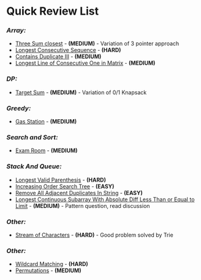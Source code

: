 # **Quick Review List**

### _**Array:**_
* [Three Sum closest](array/ThreeSumClosest.java) - **(MEDIUM)** - Variation of 3 pointer approach
* [Longest Consecutive Sequence](array/LongestConsecutiveSequence.java) - **(HARD)**
* [Contains Duplicate III](array/ContainsDuplicateIII.java) - **(MEDIUM)**
* [Longest Line of Consecutive One in Matrix](array/LongestLineOfConsecutiveOne.java) - **(MEDIUM)**

### _**DP:**_
* [Target Sum](dp/TargetSum.java) - **(MEDIUM)** - Variation of 0/1 Knapsack

### _**Greedy:**_
* [Gas Station](greedy/GasStation.java) - **(MEDIUM)**

### _**Search and Sort:**_
* [Exam Room](searchnsort/ExamRoom.java) - **(MEDIUM)**

### _**Stack And Queue:**_
* [Longest Valid Parenthesis](stacknqueue/LongestValidParenthesis.java) - **(HARD)**
* [Increasing Order Search Tree](stacknqueue/IncreasingOrderSearchTree.java) - **(EASY)**
* [Remove All Adjacent Duplicates In String](stacknqueue/RemoveAllAdjacentDuplicates.java) - **(EASY)**
* [Longest Continuous Subarray With Absolute Diff Less Than or Equal to Limit](stacknqueue/LongestContSubarrayAbsDiffIsLimit.java) - **(MEDIUM)** - Pattern question, read discussion

### _**Other:**_
* [Stream of Characters](tree/StreamOfCharacters.java) - **(HARD)** - Good problem solved by Trie

### _**Other:**_
* [Wildcard Matching](others/WildcardMatching.java) - **(HARD)**
* [Permutations](others/Permutations.java) - **(MEDIUM)**
